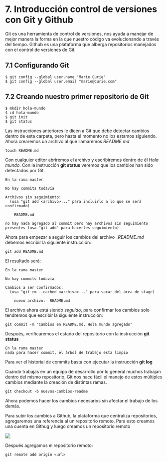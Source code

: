# 7. Introducción control de versiones con Git y Github

Git es una herramienta de control de versiones, nos ayuda a manejar de mejor
manera la forma en la que nuestro código va evolucionando a través del tiempo.
Github es una plataforma que alberga repositorios manejados con el control de
versiones de Git.

## 7.1 Configurando Git

```
$ git config --global user.name "Marie Curie"
$ git config --global user.email "marie@curie.com"
```

## 7.2  Creando nuestro primer repositorio de Git

```
$ mkdir hola-mundo
$ cd hola-mundo
$ git init
$ git status
```

Las instrucciones anteriores le dicen a Git que debe detectar cambios dentro de
esta carpeta, pero hasta el momento no los estamos siguiendo.
Ahora crearemos un archivo al que llamaremos _README.md_

```
touch README.md
```

Con cualquier editor abriremos el archivo y escribiremos dentro de él _Hola
mundo_.
Con la instrucción **git status** veremos que los cambios han sido detectados
por Git.

```
En la rama master

No hay commits todavía

Archivos sin seguimiento:
  (usa "git add <archivo>..." para incluirlo a lo que se será confirmado)

	README.md

no hay nada agregado al commit pero hay archivos sin seguimiento presentes (usa "git add" para hacerles seguimiento)
```

Ahora para empezar a seguir los cambios del archivo __README.md_ debemos escribir la siguiente instrucción:

```
git add README.md
```

El resultado será:

```
En la rama master

No hay commits todavía

Cambios a ser confirmados:
  (usa "git rm --cached <archivo>..." para sacar del área de stage)

	nuevo archivo:  README.md
```

El archivo ahora está siendo _seguido_, para confirmar los cambios solo
tendremos que escribir la siguiente instrucción:

```
git commit -m "Cambios en README.md, Hola mundo agregado"
```

Después, verificaremos el estado del repositorio con la instrucción **git
status**

```
En la rama master
nada para hacer commit, el árbol de trabajo esta limpio
```

Para ver el historial de commits basta con ejecutar la instrucción **git log**

Cuando trabajas en un equipo de desarrollo por lo general muchos trabajan
dentro del mismo repositorio, Git nos hace fácil el manejo de estos múltiples
cambios mediante la creación de distintas ramas.

```
git checkout -b nuevos-cambios-readme
```

Ahora podemos hacer los cambios necesarios sin afectar el trabajo de los demás.

Para subir los cambios a Github, la plataforma que centraliza repositorios,
agregaremos una referencia al un repositorio remoto. Para esto creamos una
cuenta en Githug y luego creamos un repositorio remoto

![](https://help.github.com/assets/images/help/repository/repo-create.png)

Después agregamos el repositorio remoto:

```
git remote add origin <url>
```
